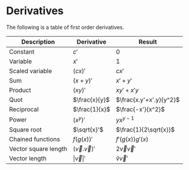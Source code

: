 # Derivatives

The following is a table of first order derivatives.

| Description | Derivative | Result |
| ----------- | ---------- | ------ |
| Constant | $c'$ | $0$ |
| Variable | $x'$  | $1$ |
| Scaled variable | $(cx)'$ | $cx'$ |
| Sum | $(x+y)'$ | $x' + y'$ |
| Product | $(xy)'$ | $xy'+x'y$ |
| Quot | $\frac{x}{y}$ | $\frac{x.y'+x'.y}{y^2}$ |
| Reciprocal | $\frac{1}{x}$ | $\frac{-x'}{x^2}$ |
| Power | $(x^y)'$ | $yx^{y-1}$ |
| Square root | $\sqrt{x}'$ | $\frac{1}{2\sqrt{x}}$ |
| Chained functions | $f(g(x))'$ | $f'(g(x))g'(x)$ |
| Vector square length | $(\vec{v}.\vec{v})'$ | $2\vec{v}\vec{v}'$ |
| Vector length | $\|\vec{v}\|'$ | $\hat{v}\vec{v}'$ |
